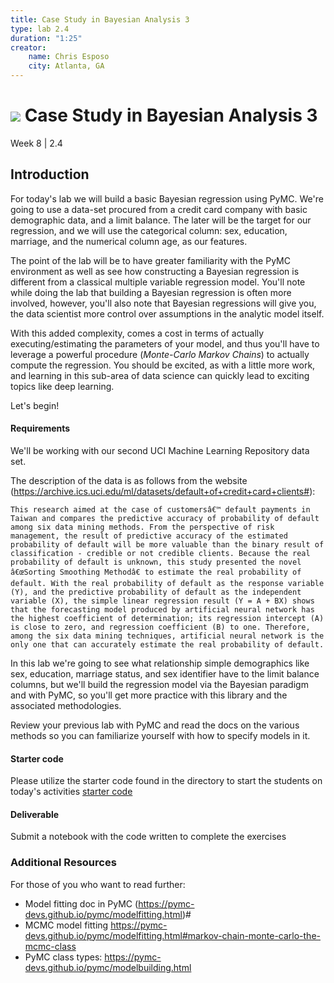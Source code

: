 ```yaml
---
title: Case Study in Bayesian Analysis 3
type: lab 2.4
duration: "1:25"
creator:
    name: Chris Esposo
    city: Atlanta, GA
---
```


# ![](https://ga-dash.s3.amazonaws.com/production/assets/logo-9f88ae6c9c3871690e33280fcf557f33.png) Case Study in Bayesian Analysis 3
Week 8 | 2.4

## Introduction

For today's lab we will build a basic Bayesian regression using PyMC. We're going to use a data-set procured from a credit card company with basic demographic data, and a limit balance. The later will be the target for our regression, and we will use the categorical column: sex, education, marriage, and the numerical column age, as our features.

The point of the lab will be to have greater familiarity with the PyMC environment as well as see how constructing a Bayesian regression is different from a classical multiple variable regression model. You'll note while doing the lab that building a Bayesian regression is often more involved, however, you'll also note that Bayesian regressions will give you, the data scientist more control over assumptions in the analytic model itself.

With this added complexity, comes a cost in terms of actually executing/estimating the parameters of your model, and thus you'll have to leverage a powerful procedure (*Monte-Carlo Markov Chains*) to actually compute the regression. You should be excited, as with a little more work, and learning in this sub-area of data science can quickly lead to exciting topics like deep learning.

Let's begin!



#### Requirements

We'll be working with our second UCI Machine Learning Repository data set.

The description of the data is as follows from the website (https://archive.ics.uci.edu/ml/datasets/default+of+credit+card+clients#):

    This research aimed at the case of customersâ€™ default payments in Taiwan and compares the predictive accuracy of probability of default among six data mining methods. From the perspective of risk management, the result of predictive accuracy of the estimated probability of default will be more valuable than the binary result of classification - credible or not credible clients. Because the real probability of default is unknown, this study presented the novel â€œSorting Smoothing Methodâ€ to estimate the real probability of default. With the real probability of default as the response variable (Y), and the predictive probability of default as the independent variable (X), the simple linear regression result (Y = A + BX) shows that the forecasting model produced by artificial neural network has the highest coefficient of determination; its regression intercept (A) is close to zero, and regression coefficient (B) to one. Therefore, among the six data mining techniques, artificial neural network is the only one that can accurately estimate the real probability of default.

In this lab we're going to see what relationship simple demographics like sex, education, marriage status, and sex identifier have to the limit balance columns, but we'll build the regression model via the Bayesian paradigm and with PyMC, so you'll get more practice with this library and the associated methodologies.

Review your previous lab with PyMC and read the docs on the various methods so you can familiarize yourself with how to specify models in it.


#### Starter code

Please utilize the starter code found in the directory to start the students on today's activities
[starter code](./code/starter-code/)

#### Deliverable

Submit a notebook with the code written to complete the exercises

### Additional Resources

For those of you who want to read further:

- Model fitting doc in PyMC (https://pymc-devs.github.io/pymc/modelfitting.html)#
- MCMC model fitting https://pymc-devs.github.io/pymc/modelfitting.html#markov-chain-monte-carlo-the-mcmc-class
- PyMC class types: https://pymc-devs.github.io/pymc/modelbuilding.html
